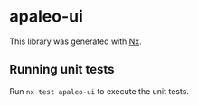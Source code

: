 # apaleo-ui

This library was generated with [Nx](https://nx.dev).

## Running unit tests

Run `nx test apaleo-ui` to execute the unit tests.
